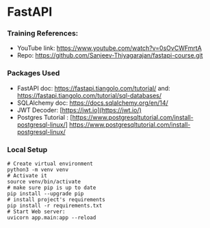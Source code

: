 # FastAPI

### Training References:

- YouTube link: https://www.youtube.com/watch?v=0sOvCWFmrtA
- Repo: https://github.com/Sanjeev-Thiyagarajan/fastapi-course.git

### Packages Used

- FastAPI doc: https://fastapi.tiangolo.com/tutorial/ and: https://fastapi.tiangolo.com/tutorial/sql-databases/
- SQLAlchemy doc: https://docs.sqlalchemy.org/en/14/
- JWT Decoder: [https://jwt.io](https://jwt.io/)
- Postgres Tutorial : [https://www.postgresqltutorial.com/install-postgresql-linux/] https://www.postgresqltutorial.com/install-postgresql-linux/

### Local Setup

```
# Create virtual environment
python3 -m venv venv
# Activate it
source venv/bin/activate
# make sure pip is up to date
pip install --upgrade pip
# install project's requirements
pip install -r requirements.txt
# Start Web server: 
uvicorn app.main:app --reload


```